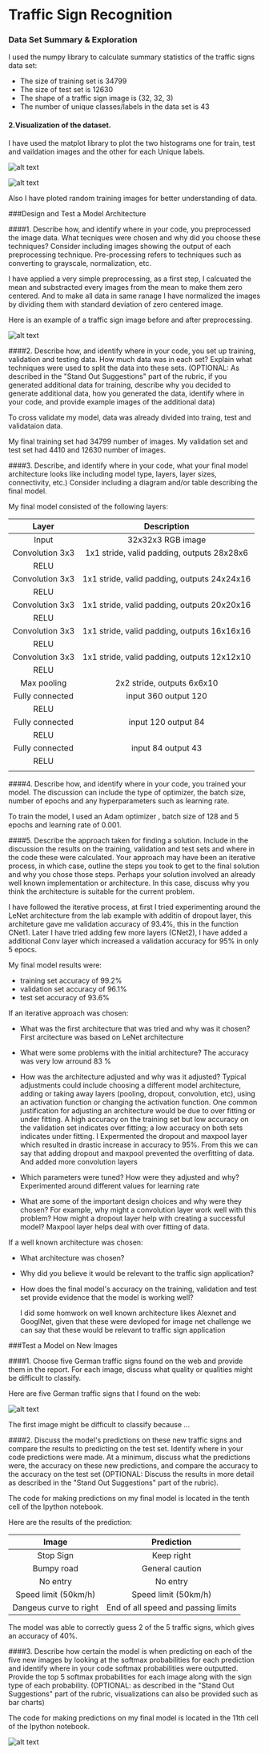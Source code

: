 # **Traffic Sign Recognition** 

### Data Set Summary & Exploration

[//]: # (Image References)

[image1]: ./images/plot1.png 
[image2]: ./images/plot2.png 
[image3]: ./images/preprocessing.png 
[image4]: ./images/test_imgs.png 
[image5]: ./images/top_5_Softmax.png 

I used the numpy library to calculate summary statistics of the traffic
signs data set:

* The size of training set is 34799
* The size of test set is 12630
* The shape of a traffic sign image is (32, 32, 3)
* The number of unique classes/labels in the data set is 43

#### 2.Visualization of the dataset.

I have used the matplot library to plot the two histograms 
one for train, test and vaildation images and the other for each Unique labels.

![alt text][image1]

![alt text][image2]

Also I have ploted random training images for better understanding of data.


###Design and Test a Model Architecture

####1. Describe how, and identify where in your code, you preprocessed the image data. What tecniques were chosen and why did you choose these techniques? Consider including images showing the output of each preprocessing technique. Pre-processing refers to techniques such as converting to grayscale, normalization, etc.


I have applied a very simple preprocessing, as a first step, I calcuated the mean and substracted every images from the mean to make them zero centered. And to make all data in same ranage I have normalized the images by dividing them with standard deviation of zero centered image.

Here is an example of a traffic sign image before and after preprocessing.

![alt text][image3]



####2. Describe how, and identify where in your code, you set up training, validation and testing data. How much data was in each set? Explain what techniques were used to split the data into these sets. (OPTIONAL: As described in the "Stand Out Suggestions" part of the rubric, if you generated additional data for training, describe why you decided to generate additional data, how you generated the data, identify where in your code, and provide example images of the additional data)

To cross validate my model, data was already divided into traing, test and validataion data.

My final training set had 34799 number of images. My validation set and test set had 4410 and 12630 number of images.


####3. Describe, and identify where in your code, what your final model architecture looks like including model type, layers, layer sizes, connectivity, etc.) Consider including a diagram and/or table describing the final model.


My final model consisted of the following layers:

| Layer         		|     Description	        					| 
|:---------------------:|:---------------------------------------------:| 
| Input         		| 32x32x3 RGB image   							| 
| Convolution 3x3     	| 1x1 stride, valid padding, outputs 28x28x6 	|
| RELU					|												|
| Convolution 3x3	    | 1x1 stride, valid padding, outputs 24x24x16	|
| RELU					|												|
| Convolution 3x3	    | 1x1 stride, valid padding, outputs 20x20x16	|
| RELU					|												|
| Convolution 3x3	    | 1x1 stride, valid padding, outputs 16x16x16	|
| RELU					|												|
| Convolution 3x3	    | 1x1 stride, valid padding, outputs 12x12x10	|
| RELU					|												|
| Max pooling	      	| 2x2 stride,  outputs 6x6x10 					|
| Fully connected		| input 360 output 120							|
| RELU					|												|
| Fully connected		| input 120 output 84							|
| RELU					|												|
| Fully connected		| input 84 output 43							|
| RELU					|												|
|						|												|
 


####4. Describe how, and identify where in your code, you trained your model. The discussion can include the type of optimizer, the batch size, number of epochs and any hyperparameters such as learning rate.
        
To train the model, I used an Adam optimizer , batch size of 128 and 5 epochs and learning rate of 0.001.

####5. Describe the approach taken for finding a solution. Include in the discussion the results on the training, validation and test sets and where in the code these were calculated. Your approach may have been an iterative process, in which case, outline the steps you took to get to the final solution and why you chose those steps. Perhaps your solution involved an already well known implementation or architecture. In this case, discuss why you think the architecture is suitable for the current problem.

I have followed the iterative process, at first I tried experimenting around the LeNet architecture from the lab example with additin of dropout layer, this architeture gave me validation accuracy of 93.4%, this in the function CNet1. Later I have tried adding few more layers (CNet2), I have added a additional Conv layer which increased a validation accuracy for 95% in only 5 epocs.

My final model results were:
* training set accuracy of 99.2% 
* validation set accuracy of 96.1%
* test set accuracy of 93.6%

If an iterative approach was chosen:
* What was the first architecture that was tried and why was it chosen?
    First arcitecture was based on LeNet architecture
    
* What were some problems with the initial architecture?
    The accuracy was very low arround 83 %
    
* How was the architecture adjusted and why was it adjusted? Typical adjustments could include choosing a different model architecture, adding or taking away layers (pooling, dropout, convolution, etc), using an activation function or changing the activation function. One common justification for adjusting an architecture would be due to over fitting or under fitting. A high accuracy on the training set but low accuracy on the validation set indicates over fitting; a low accuracy on both sets indicates under fitting.
    I Expermented the dropout and maxpool layer which resulted in drastic increase in accuracy to 95%. From this we can say that adding dropout and maxpool prevented the overfitting of data.
    And added more convolution layers
    
* Which parameters were tuned? How were they adjusted and why?
    Experimented around different values for learning rate
    
* What are some of the important design choices and why were they chosen? For example, why might a convolution layer work well with this problem? How might a dropout layer help with creating a successful model?
    Maxpool layer helps deal with over fitting of data.

If a well known architecture was chosen:
* What architecture was chosen?
* Why did you believe it would be relevant to the traffic sign application?
* How does the final model's accuracy on the training, validation and test set provide evidence that the model is working well?
    
    I did some homwork on well known architecture likes Alexnet and GooglNet, given that these were devloped for image net challenge we can say that these would be relevant to traffic sign application 
 

###Test a Model on New Images

####1. Choose five German traffic signs found on the web and provide them in the report. For each image, discuss what quality or qualities might be difficult to classify.

Here are five German traffic signs that I found on the web:

![alt text][image4]

The first image might be difficult to classify because ...

####2. Discuss the model's predictions on these new traffic signs and compare the results to predicting on the test set. Identify where in your code predictions were made. At a minimum, discuss what the predictions were, the accuracy on these new predictions, and compare the accuracy to the accuracy on the test set (OPTIONAL: Discuss the results in more detail as described in the "Stand Out Suggestions" part of the rubric).

The code for making predictions on my final model is located in the tenth cell of the Ipython notebook.

Here are the results of the prediction:

| Image			        |     Prediction	        					| 
|:---------------------:|:---------------------------------------------:| 
| Stop Sign      		| Keep right									| 
| Bumpy road   			| General caution								|
| No entry  			| No entry 										|
| Speed limit (50km/h)	| Speed limit (50km/h)			 				|
| Dangeus curve to right| End of all speed and passing limits			|


The model was able to correctly guess 2 of the 5 traffic signs, which gives an accuracy of 40%.

####3. Describe how certain the model is when predicting on each of the five new images by looking at the softmax probabilities for each prediction and identify where in your code softmax probabilities were outputted. Provide the top 5 softmax probabilities for each image along with the sign type of each probability. (OPTIONAL: as described in the "Stand Out Suggestions" part of the rubric, visualizations can also be provided such as bar charts)

The code for making predictions on my final model is located in the 11th cell of the Ipython notebook.

 ![alt text][image5]

